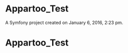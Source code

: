 Appartoo_Test
=============

A Symfony project created on January 6, 2016, 2:23 pm.
# Appartoo_Test
